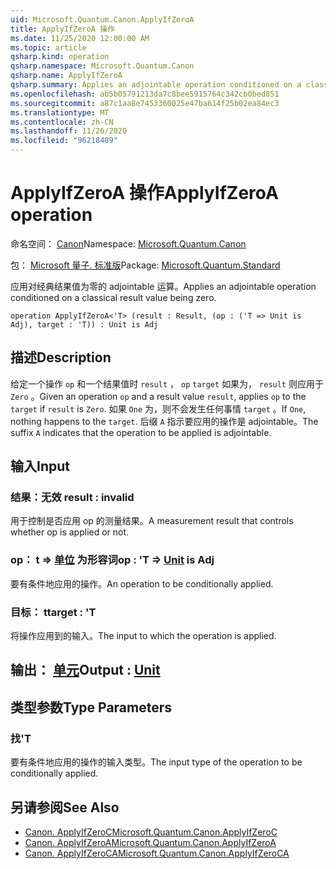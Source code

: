 ```yaml
---
uid: Microsoft.Quantum.Canon.ApplyIfZeroA
title: ApplyIfZeroA 操作
ms.date: 11/25/2020 12:00:00 AM
ms.topic: article
qsharp.kind: operation
qsharp.namespace: Microsoft.Quantum.Canon
qsharp.name: ApplyIfZeroA
qsharp.summary: Applies an adjointable operation conditioned on a classical result value being zero.
ms.openlocfilehash: ab5b05791213da7c8bee5915764c342cb0bed851
ms.sourcegitcommit: a87c1aa8e7453360025e47ba614f25b02ea84ec3
ms.translationtype: MT
ms.contentlocale: zh-CN
ms.lasthandoff: 11/26/2020
ms.locfileid: "96218489"
---
```

# <a name="applyifzeroa-operation"></a><span data-ttu-id="be18c-102">ApplyIfZeroA 操作</span><span class="sxs-lookup"><span data-stu-id="be18c-102">ApplyIfZeroA operation</span></span>

<span data-ttu-id="be18c-103">命名空间： [Canon](xref:Microsoft.Quantum.Canon)</span><span class="sxs-lookup"><span data-stu-id="be18c-103">Namespace: [Microsoft.Quantum.Canon](xref:Microsoft.Quantum.Canon)</span></span>

<span data-ttu-id="be18c-104">包： [Microsoft 量子. 标准版](https://nuget.org/packages/Microsoft.Quantum.Standard)</span><span class="sxs-lookup"><span data-stu-id="be18c-104">Package: [Microsoft.Quantum.Standard](https://nuget.org/packages/Microsoft.Quantum.Standard)</span></span>


<span data-ttu-id="be18c-105">应用对经典结果值为零的 adjointable 运算。</span><span class="sxs-lookup"><span data-stu-id="be18c-105">Applies an adjointable operation conditioned on a classical result value being zero.</span></span>

```qsharp
operation ApplyIfZeroA<'T> (result : Result, (op : ('T => Unit is Adj), target : 'T)) : Unit is Adj
```


## <a name="description"></a><span data-ttu-id="be18c-106">描述</span><span class="sxs-lookup"><span data-stu-id="be18c-106">Description</span></span>

<span data-ttu-id="be18c-107">给定一个操作 `op` 和一个结果值时 `result` ， `op` `target` 如果为， `result` 则应用于 `Zero` 。</span><span class="sxs-lookup"><span data-stu-id="be18c-107">Given an operation `op` and a result value `result`, applies `op` to the `target` if `result` is `Zero`.</span></span> <span data-ttu-id="be18c-108">如果 `One` 为，则不会发生任何事情 `target` 。</span><span class="sxs-lookup"><span data-stu-id="be18c-108">If `One`, nothing happens to the `target`.</span></span>
<span data-ttu-id="be18c-109">后缀 `A` 指示要应用的操作是 adjointable。</span><span class="sxs-lookup"><span data-stu-id="be18c-109">The suffix `A` indicates that the operation to be applied is adjointable.</span></span>

## <a name="input"></a><span data-ttu-id="be18c-110">输入</span><span class="sxs-lookup"><span data-stu-id="be18c-110">Input</span></span>

### <a name="result--__invalidresult__"></a><span data-ttu-id="be18c-111">结果：__无效 <Result>__</span><span class="sxs-lookup"><span data-stu-id="be18c-111">result : __invalid<Result>__</span></span>

<span data-ttu-id="be18c-112">用于控制是否应用 op 的测量结果。</span><span class="sxs-lookup"><span data-stu-id="be18c-112">A measurement result that controls whether op is applied or not.</span></span>


### <a name="op--t--unit--is-adj"></a><span data-ttu-id="be18c-113">op： t => [单位](xref:microsoft.quantum.lang-ref.unit)  为形容词</span><span class="sxs-lookup"><span data-stu-id="be18c-113">op : 'T => [Unit](xref:microsoft.quantum.lang-ref.unit)  is Adj</span></span>

<span data-ttu-id="be18c-114">要有条件地应用的操作。</span><span class="sxs-lookup"><span data-stu-id="be18c-114">An operation to be conditionally applied.</span></span>


### <a name="target--t"></a><span data-ttu-id="be18c-115">目标： t</span><span class="sxs-lookup"><span data-stu-id="be18c-115">target : 'T</span></span>

<span data-ttu-id="be18c-116">将操作应用到的输入。</span><span class="sxs-lookup"><span data-stu-id="be18c-116">The input to which the operation is applied.</span></span>



## <a name="output--unit"></a><span data-ttu-id="be18c-117">输出： [单元](xref:microsoft.quantum.lang-ref.unit)</span><span class="sxs-lookup"><span data-stu-id="be18c-117">Output : [Unit](xref:microsoft.quantum.lang-ref.unit)</span></span>



## <a name="type-parameters"></a><span data-ttu-id="be18c-118">类型参数</span><span class="sxs-lookup"><span data-stu-id="be18c-118">Type Parameters</span></span>

### <a name="t"></a><span data-ttu-id="be18c-119">找</span><span class="sxs-lookup"><span data-stu-id="be18c-119">'T</span></span>

<span data-ttu-id="be18c-120">要有条件地应用的操作的输入类型。</span><span class="sxs-lookup"><span data-stu-id="be18c-120">The input type of the operation to be conditionally applied.</span></span>

## <a name="see-also"></a><span data-ttu-id="be18c-121">另请参阅</span><span class="sxs-lookup"><span data-stu-id="be18c-121">See Also</span></span>

- [<span data-ttu-id="be18c-122">Canon. ApplyIfZeroC</span><span class="sxs-lookup"><span data-stu-id="be18c-122">Microsoft.Quantum.Canon.ApplyIfZeroC</span></span>](xref:Microsoft.Quantum.Canon.ApplyIfZeroC)
- [<span data-ttu-id="be18c-123">Canon. ApplyIfZeroA</span><span class="sxs-lookup"><span data-stu-id="be18c-123">Microsoft.Quantum.Canon.ApplyIfZeroA</span></span>](xref:Microsoft.Quantum.Canon.ApplyIfZeroA)
- [<span data-ttu-id="be18c-124">Canon. ApplyIfZeroCA</span><span class="sxs-lookup"><span data-stu-id="be18c-124">Microsoft.Quantum.Canon.ApplyIfZeroCA</span></span>](xref:Microsoft.Quantum.Canon.ApplyIfZeroCA)